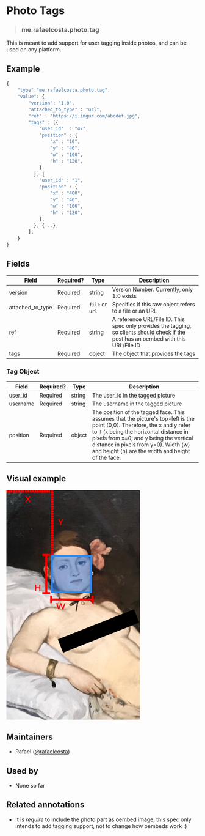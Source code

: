 <!-- give your raw item a title -->
# Photo Tags

<!-- specify the "type" for your raw item -->
> ### me.rafaelcosta.photo.tag

<!-- provide a description of what your raw item represents -->
This is meant to add support for user tagging inside photos, and can be used on any platform.

<!-- provide at least one example of what your raw might look like in the wild -->
## Example

~~~ js
{
    "type":"me.rafaelcosta.photo.tag",
    "value": {
        "version": "1.0",
        "attached_to_type" : "url",
        "ref" : "https://i.imgur.com/abcdef.jpg",
        "tags" : [{
            "user_id"  : "47",
            "position" : {
                "x" : "10",
                "y" : "40",
                "w" : "100",
                "h" : "120",
            },
          }, {
            "user_id" : "1",
            "position" : {
                "x" : "400",
                "y" : "40",
                "w" : "100",
                "h" : "120",
            },
          }, {...},
        ],
    }
}
~~~

<!-- provide a complete description of the fields in the "value" object for your raw item -->
## Fields

| Field         | Required? | Type   | Description                                                    |
| -----         | --------- | ----   | -----------                                                    |
| version       | Required  | string | Version Number. Currently, only 1.0 exists                     |
| attached_to_type   | Required  | `file` or `url` | Specifies if this raw object refers to a file or an URL |
| ref           | Required  | string | A reference URL/File ID. This spec only provides the tagging, so clients should check if the post has an oembed with this URL/File ID      |
| tags          | Required  | object | The object that provides the tags                              |

### Tag Object

| Field         | Required? | Type   | Description                                                    |
| -----         | --------- | ----   | -----------                                                    |
| user_id       | Required  | string | The user_id in the tagged picture                              |
| username      | Required  | string | The username in the tagged picture                             |
| position      | Required  | object | The position of the tagged face. This assumes that the picture's top-left is the point (0,0). Therefore, the x and y refer to it (x being the horizontal distance in pixels from x=0; and y being the vertical distance in pixels from y=0). Width (w) and height (h) are the width and height of the face.                           |

## Visual example

<img src="/images/olympia_tagged.png" alt="alt text" width="350">

<!-- provide a way to contact you -->
## Maintainers
* Rafael ([@rafaelcosta](https://pnut.io/@rafaelcosta))

<!-- provide references to compatible apps / service -->
## Used by
* None so far

<!-- provide references to related annotations -->
## Related annotations
* It is *require* to include the photo part as oembed image, this spec only intends to add tagging support, not to change how oembeds work :)
